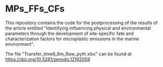 # MPs_FFs_CFs
This repository contains the code for the postprocessing of the results of the article entitled "Identifying influencing physical and environmental parameters through the development of site-specific fate and characterization factors for microplastic emissions in the marine environment". 

The file "Transfer_time6_6m_Raw_pyth.xlsx" can be found at https://doi.org/10.5281/zenodo.12192059
